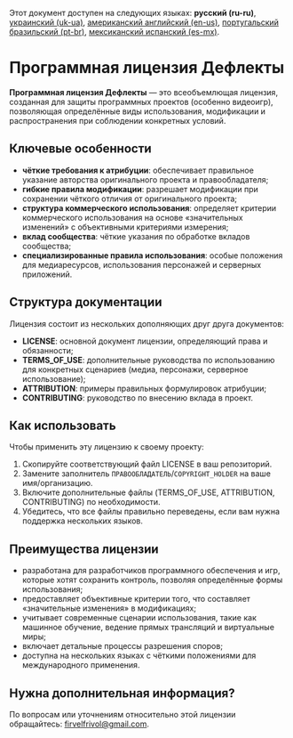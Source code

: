 Этот документ доступен на следующих языках: **русский (ru-ru)**, [украинский (uk-ua)](/other-langs/README_uk-ua.md), [американский английский (en-us)](/README.md), [португальский бразильский (pt-br)](/other-langs/README_pt-br.md), [мексиканский испанский (es-mx)](/other-langs/README_es-mx.md).

# Программная лицензия Дефлекты

**Программная лицензия Дефлекты** — это всеобъемлющая лицензия, созданная для защиты программных проектов (особенно видеоигр), позволяющая определённые виды использования, модификации и распространения при соблюдении конкретных условий.

## Ключевые особенности

* **чёткие требования к атрибуции**: обеспечивает правильное указание авторства оригинального проекта и правообладателя;
* **гибкие правила модификации**: разрешает модификации при сохранении чёткого отличия от оригинального проекта;
* **структура коммерческого использования**: определяет критерии коммерческого использования на основе «значительных изменений» с объективными критериями измерения;
* **вклад сообщества**: чёткие указания по обработке вкладов сообщества;
* **специализированные правила использования**: особые положения для медиаресурсов, использования персонажей и серверных приложений.

## Структура документации

Лицензия состоит из нескольких дополняющих друг друга документов:

* **LICENSE**: основной документ лицензии, определяющий права и обязанности;
* **TERMS_OF_USE**: дополнительные руководства по использованию для конкретных сценариев (медиа, персонажи, серверное использование);
* **ATTRIBUTION**: примеры правильных формулировок атрибуции;
* **CONTRIBUTING**: руководство по внесению вклада в проект.

## Как использовать

Чтобы применить эту лицензию к своему проекту:

1. Скопируйте соответствующий файл LICENSE в ваш репозиторий.
2. Замените заполнитель `ПРАВООБЛАДАТЕЛЬ`/`COPYRIGHT_HOLDER` на ваше имя/организацию.
3. Включите дополнительные файлы (TERMS_OF_USE, ATTRIBUTION, CONTRIBUTING) по необходимости.
4. Убедитесь, что все файлы правильно переведены, если вам нужна поддержка нескольких языков.

## Преимущества лицензии

* разработана для разработчиков программного обеспечения и игр, которые хотят сохранить контроль, позволяя определённые формы использования;
* предоставляет объективные критерии того, что составляет «значительные изменения» в модификациях;
* учитывает современные сценарии использования, такие как машинное обучение, ведение прямых трансляций и виртуальные миры;
* включает детальные процессы разрешения споров;
* доступна на нескольких языках с чёткими положениями для международного применения.

## Нужна дополнительная информация?

По вопросам или уточнениям относительно этой лицензии обращайтесь: <firvelfrivol@gmail.com>.

